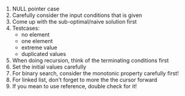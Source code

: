 1. NULL pointer case
2. Carefully consider the input conditions that is given
3. Come up with the sub-optimal/naive solution first
4. Testcases:
    * no element
    * one element
    * extreme value
    * duplicated values
5. When doing recursion, think of the terminating conditions first
6. Set the initial values carefully
7. For binary search, consider the monotonic property carefully first!
8. For linked list, don't forget to more the the cursor forward
9. If you mean to use reference, double check for it!